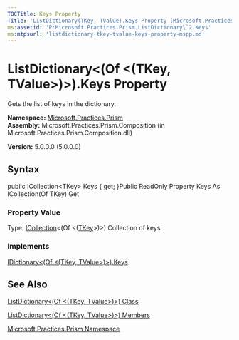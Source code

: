 ```yaml
---
TOCTitle: Keys Property
Title: 'ListDictionary(TKey, TValue).Keys Property (Microsoft.Practices.Prism)'
ms:assetid: 'P:Microsoft.Practices.Prism.ListDictionary\`2.Keys'
ms:mtpsurl: 'listdictionary-tkey-tvalue-keys-property-mspp.md'
---
```


# ListDictionary&lt;(Of &lt;(TKey, TValue&gt;)&gt;).Keys Property

Gets the list of keys in the dictionary.

**Namespace:** [Microsoft.Practices.Prism](https://msdn.microsoft.com/library/microsoft.practices.prism)
**Assembly:** Microsoft.Practices.Prism.Composition (in Microsoft.Practices.Prism.Composition.dll)

**Version:** 5.0.0.0 (5.0.0.0)

## Syntax
public ICollection&lt;TKey&gt; Keys { get; }Public ReadOnly Property Keys As ICollection(Of TKey) Get
### Property Value

Type: [ICollection](http://msdn.microsoft.com/en-us/library/92t2ye13)&lt;(Of &lt;([TKey](https://msdn.microsoft.com/library/microsoft.practices.prism.listdictionary%602)&gt;)&gt;)
Collection of keys.
### Implements

[IDictionary&lt;(Of &lt;(TKey, TValue&gt;)&gt;).Keys](http://msdn.microsoft.com/en-us/library/1ebzfbyx)

## See Also
[ListDictionary&lt;(Of &lt;(TKey, TValue&gt;)&gt;) Class](https://msdn.microsoft.com/library/microsoft.practices.prism.listdictionary%602)

[ListDictionary&lt;(Of &lt;(TKey, TValue&gt;)&gt;) Members](https://msdn.microsoft.com/allmembers.t:microsoft.practices.prism.listdictionary%602)

[Microsoft.Practices.Prism Namespace](https://msdn.microsoft.com/library/microsoft.practices.prism)
